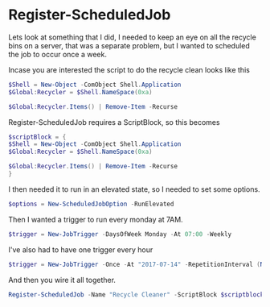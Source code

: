 # Register-ScheduledJob

Lets look at something that I did, I needed to keep an eye on all the recycle bins on a server, that was a separate problem, but I wanted to scheduled the job to occur once a week.

Incase you are interested the script to do the recycle clean looks like this

```powershell
$Shell = New-Object -ComObject Shell.Application
$Global:Recycler = $Shell.NameSpace(0xa)

$Global:Recycler.Items() | Remove-Item -Recurse
```

Register-ScheduledJob requires a ScriptBlock, so this becomes

```powershell
$scriptBlock = {
$Shell = New-Object -ComObject Shell.Application
$Global:Recycler = $Shell.NameSpace(0xa)

$Global:Recycler.Items() | Remove-Item -Recurse
}
```

I then needed it to run in an elevated state, so I needed to set some options.

```powershell
$options = New-ScheduledJobOption -RunElevated
```

Then I wanted a trigger to run every monday at 7AM.

```powershell
$trigger = New-JobTrigger -DaysOfWeek Monday -At 07:00 -Weekly
```

I've also had to have one trigger every hour

```powershell
$trigger = New-JobTrigger -Once -At "2017-07-14" -RepetitionInterval (New-TimeSpan -Hour 1) -RepetitionDuration ([TimeSpan]::MaxValue)
```

And then you wire it all together.

```powershell
Register-ScheduledJob -Name "Recycle Cleaner" -ScriptBlock $scriptblock -Trigger $trigger -ScheduledJobOption $options
```